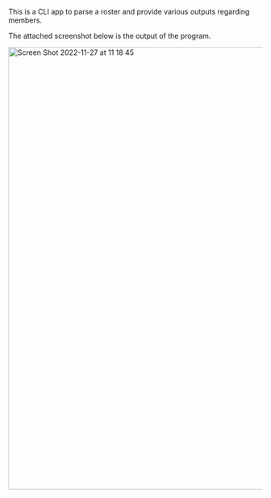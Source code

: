 This is a CLI app to parse a roster and provide various outputs regarding members.

The attached screenshot below is the output of the program.


<img width="877" alt="Screen Shot 2022-11-27 at 11 18 45" src="https://user-images.githubusercontent.com/65199163/204838805-aae94bf1-c94d-45ed-93ef-516618602fad.png">

